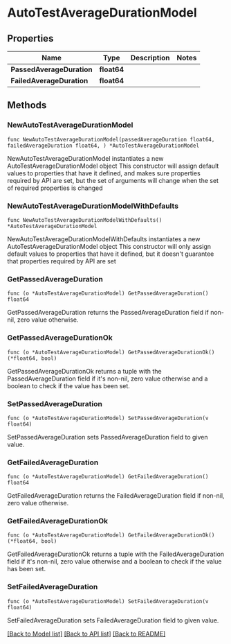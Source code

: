 # AutoTestAverageDurationModel

## Properties

Name | Type | Description | Notes
------------ | ------------- | ------------- | -------------
**PassedAverageDuration** | **float64** |  | 
**FailedAverageDuration** | **float64** |  | 

## Methods

### NewAutoTestAverageDurationModel

`func NewAutoTestAverageDurationModel(passedAverageDuration float64, failedAverageDuration float64, ) *AutoTestAverageDurationModel`

NewAutoTestAverageDurationModel instantiates a new AutoTestAverageDurationModel object
This constructor will assign default values to properties that have it defined,
and makes sure properties required by API are set, but the set of arguments
will change when the set of required properties is changed

### NewAutoTestAverageDurationModelWithDefaults

`func NewAutoTestAverageDurationModelWithDefaults() *AutoTestAverageDurationModel`

NewAutoTestAverageDurationModelWithDefaults instantiates a new AutoTestAverageDurationModel object
This constructor will only assign default values to properties that have it defined,
but it doesn't guarantee that properties required by API are set

### GetPassedAverageDuration

`func (o *AutoTestAverageDurationModel) GetPassedAverageDuration() float64`

GetPassedAverageDuration returns the PassedAverageDuration field if non-nil, zero value otherwise.

### GetPassedAverageDurationOk

`func (o *AutoTestAverageDurationModel) GetPassedAverageDurationOk() (*float64, bool)`

GetPassedAverageDurationOk returns a tuple with the PassedAverageDuration field if it's non-nil, zero value otherwise
and a boolean to check if the value has been set.

### SetPassedAverageDuration

`func (o *AutoTestAverageDurationModel) SetPassedAverageDuration(v float64)`

SetPassedAverageDuration sets PassedAverageDuration field to given value.


### GetFailedAverageDuration

`func (o *AutoTestAverageDurationModel) GetFailedAverageDuration() float64`

GetFailedAverageDuration returns the FailedAverageDuration field if non-nil, zero value otherwise.

### GetFailedAverageDurationOk

`func (o *AutoTestAverageDurationModel) GetFailedAverageDurationOk() (*float64, bool)`

GetFailedAverageDurationOk returns a tuple with the FailedAverageDuration field if it's non-nil, zero value otherwise
and a boolean to check if the value has been set.

### SetFailedAverageDuration

`func (o *AutoTestAverageDurationModel) SetFailedAverageDuration(v float64)`

SetFailedAverageDuration sets FailedAverageDuration field to given value.



[[Back to Model list]](../README.md#documentation-for-models) [[Back to API list]](../README.md#documentation-for-api-endpoints) [[Back to README]](../README.md)


